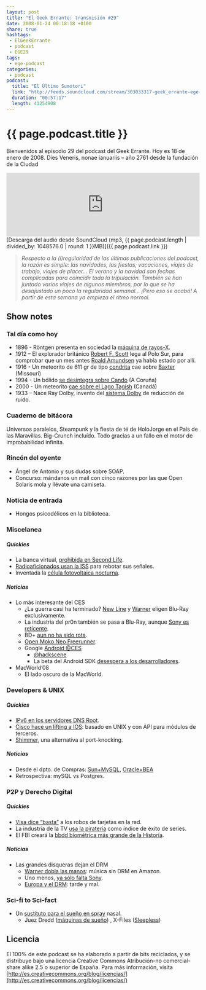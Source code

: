 ```yaml
---
layout: post
title: "El Geek Errante: transmisión #29"
date: 2008-01-24 00:18:18 +0100
share: true
hashtags:
 - ElGeekErrante
 - podcast
 - EGE29
tags:
 - ege-podcast
categories:
 - podcast
podcast:
  title: "El Último Sumotori"
  link: "http://feeds.soundcloud.com/stream/303033317-geek_errante-ege-podcast-ep29.mp3"
  duration: "00:57:17"
  length: 41254908
---
```


# {{ page.podcast.title }}
Bienvenidos al episodio 29 del podcast del Geek Errante. Hoy es 18 de enero de 2008. Dies Veneris, nonae ianuariis – año 2761 desde la fundación de la Ciudad

<iframe width="100%" height="166" scrolling="no" frameborder="no" src="https://w.soundcloud.com/player/?url=https%3A//api.soundcloud.com/tracks/303033317&amp;color=ff5500&amp;auto_play=false&amp;hide_related=false&amp;show_comments=true&amp;show_user=true&amp;show_reposts=false"></iframe>
[Descarga del audio desde SoundCloud (mp3, {{ page.podcast.length | divided_by: 1048576.0 | round: 1 }}MB)]({{ page.podcast.link }})

> *Respecto a la (i)regularidad de las últimas publicaciones del podcast, la razón es simple: las navidades, las fiestas, vacaciones, viajes de trabajo, viajes de placer… El verano y la navidad son fechas complicadas para coincidir toda la tripulación. También se han juntado varios viajes de algunos miembros, por lo que se ha desajustado un poco la regularidad semanal… ¡Pero eso se acabó! A partir de esta semana ya empieza el ritmo normal.*

## Show notes

### Tal día como hoy
- 1896 - Röntgen presenta en sociedad la [máquina de rayos-X](http://www.the-scientist.com/?articles.view/articleNo/30693/title/The-First-X-ray--1895/).
- 1912 – El explorador británico [Robert F. Scott](https://en.wikipedia.org/wiki/Robert_Falcon_Scott) lega al Polo Sur, para comprobar que un mes antes [Roald Amundsen](https://en.wikipedia.org/wiki/Roald_Amundsen) ya había estado por allí.
- 1916 - Un meteorito de 611 gr de tipo [condrita](https://en.wikipedia.org/wiki/Chondrite) cae sobre [Baxter](https://meteorites.asu.edu/meteorites/baxter) (Missouri)
- 1994 - Un bólido [se desintegra sobre Cando](https://es.wikipedia.org/wiki/B%C3%B3lido_de_Cando) (A Coruña)
- 2000 - Un meteorito [cae sobre el Lago Tagish](http://neofronteras.com/?p=740) (Canadá)
- 1933 – Nace Ray Dolby, invento del [sistema Dolby](https://en.wikipedia.org/wiki/Dolby_noise-reduction_system) de reducción de ruido.

### Cuaderno de bitácora
Universos paralelos, Steampunk y la fiesta de té de HoloJorge en el País de las Maravillas. Big-Crunch incluído. Todo gracias a un fallo en el motor de improbabilidad infinita.

### Rincón del oyente
- Ángel de Antonio y sus dudas sobre SOAP.
- Concurso: mándanos un mail con cinco razones por las que Open Solaris mola y llévate una camiseta.

### Noticia de entrada
- Hongos psicodélicos en la biblioteca.

### Miscelanea

##### Quickies
- La banca virtual, [prohibida en Second Life](https://techcrunch.com/2008/01/08/virtual-banking-banned-in-second-life/).
- [Radioaficionados usan la ISS](http://www.southgatearc.org/news/december2007/bouncing_signals_off_iss.htm) para rebotar sus señales.
- Inventada la [célula fotovoltaica nocturna](http://www.nextenergynews.com/news1/next-energy-news1.7d.html).

##### Noticias
- Lo más interesante del CES
    - ¿La guerra casi ha terminado? [New Line](http://gizmodo.com/342420/lord-of-the-rings-hd-vs-dvd-screen-captures-get-ready-to-buy-a-blu-ray-player) y [Warner](https://www.engadget.com/2008/01/04/warner-goes-blu-ray-exclusive/) eligen Blu-Ray exclusivamente.
    - La industria del pr0n también se pasa a Blu-Ray, aunque [Sony es reticente](http://www.computerworld.com/article/2548876/data-center/sony-says-no-to-porn-on-blu-ray-disc.html).
    - BD+ [aun no ha sido rota](https://www.engadget.com/2008/01/09/bd-has-not-been-compromised-yet/).
    - [Open Moko Neo Freerunner](http://gizmodo.com/341755/openmoko-neo-freerunner-linux-smartphone-hands-on).
    - Google [Android @CES](http://web.archive.org/web/20080218075638/http://www.zapnat.com/2008/01/08/android-open-source-phone-showed-at-ces-2008/)
        - [@hackscene](https://hardware.slashdot.org/story/08/01/09/2113235/hackers-get-android-running-on-real-hardware)
        - La beta del Android SDK [desespera a los desarrolladores](https://www.engadget.com/2007/12/19/android-dsk-frustrating-developers-due-to-bugs-lack-of-document/).
- MacWorld’08
    - El lado oscuro de la MacWorld.

### Developers & UNIX

##### Quickies
- [IPv6 en los servidores DNS Root](http://arstechnica.com/uncategorized/2008/01/icann-to-add-ipv6-addresses-for-root-dns-servers/).
- [Cisco hace un lifting a IOS](https://tech.slashdot.org/story/07/12/15/2016241/cisco-to-develop-third-party-apis-for-ios): basado en UNIX y con API para módulos de terceros.
- [Shimmer](https://it.slashdot.org/story/08/01/08/1417214/cryptographically-hiding-tcp-ports), una alternativa al port-knocking.

##### Noticias
- Desde el dpto. de Compras: [Sun+MySQL](http://web.archive.org/web/20110513031656/http://blogs.oracle.com/jonathan/entry/winds_of_change_are_blowing), [Oracle+BEA](http://www.oracle.com/us/corporate/Acquisitions/bea/index.html)
- Retrospectiva: mySQL vs Postgres.

### P2P y Derecho Digital

##### Quickies
- [Visa dice “basta”](http://vsantivirus.com/mm-tarjetas-nuevo-estandar.htm) a los robos de tarjetas en la red.
- La industria de la TV [usa la piratería](https://entertainment.slashdot.org/story/07/12/13/1848207/tv-industry-using-piracy-as-a-measure-of-success) como índice de éxito de series.
- El FBI creará la [bbdd biométrica más grande de la Historia](http://boingboing.net/2007/12/21/fbi-to-create-vast-b.html).

##### Noticias
- Las grandes disqueras dejan el DRM
    - [Warner dobla las manos](http://arstechnica.com/uncategorized/2007/12/3down-1-to-go-warner-music-group-drops-drm/): música sin DRM en Amazon.
    - Uno menos, [ya sólo falta Sony](https://techcrunch.com/2008/01/07/sony-bmg-confirms-drm-free-music-but-will-force-customers-to-visit-a-record-store-to-buy-it/).
    - [Europa y el DRM](http://barrapunto.com/article.pl?sid=08/01/08/0048251&from=rss): tarde y mal.

### Sci-fi to Sci-fact
- Un [sustituto para el sueño en spray](http://archive.wired.com/science/discoveries/news/2007/12/sleep_deprivation) nasal.
    - Juez Dredd ([máquinas de sueño](https://en.wikipedia.org/wiki/List_of_technology_in_Judge_Dredd#Sleep_machines)) , X-Files ([Sleepless](http://www.imdb.com/title/tt0751204/))

## Licencia
El 100% de este podcast se ha elaborado a partir de bits reciclados, y se distribuye bajo una licencia Creative Commons Atribución-no comercial-share alike 2.5 o superior de España. Para más información, visita [http://es.creativecommons.org/blog/licencias/](http://es.creativecommons.org/blog/licencias/)

